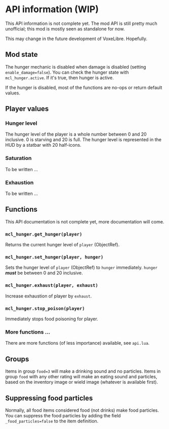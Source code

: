 # API information (WIP)
This API information is not complete yet.
The mod API is still pretty much unofficial; this mod is mostly seen
as standalone for now.

This may change in the future development of VoxeLibre. Hopefully.

## Mod state
The hunger mechanic is disabled when damage is disabled
(setting `enable_damage=false`).
You can check the hunger state with `mcl_hunger.active`. If it's true,
then hunger is active.

If the hunger is disabled, most of the functions are no-ops or return
default values.

## Player values
### Hunger level
The hunger level of the player is a whole number between 0 and 20 inclusive.
0 is starving and 20 is full. The hunger level is represented in
the HUD by a statbar with 20 half-icons.

### Saturation
To be written ...

### Exhaustion
To be written ...

## Functions
This API documentation is not complete yet, more documentation will
come.

### `mcl_hunger.get_hunger(player)`
Returns the current hunger level of `player` (ObjectRef).

### `mcl_hunger.set_hunger(player, hunger)`
Sets the hunger level of `player` (ObjectRef) to `hunger` immediately.
`hunger` ***must*** be between 0 and 20 inclusive.

### `mcl_hunger.exhaust(player, exhaust)`
Increase exhaustion of player by `exhaust`.

### `mcl_hunger.stop_poison(player)`
Immediately stops food poisoning for player.

### More functions ...
There are more functions (of less importance) available, see `api.lua`.

## Groups
Items in group `food=3` will make a drinking sound and no particles.
Items in group `food` with any other rating will make an eating sound and particles,
based on the inventory image or wield image (whatever is available first).

## Suppressing food particles
Normally, all food items considered food (not drinks) make food particles.
You can suppress the food particles by adding the field
`_food_particles=false` to the item definition.
